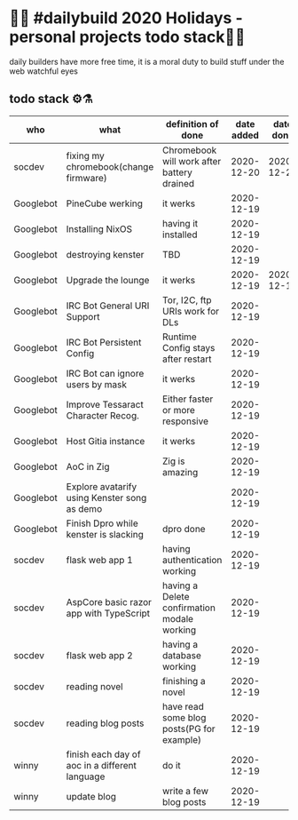 # 🎄🎄 #dailybuild 2020 Holidays - personal projects todo stack🎄🎄
daily builders have more free time, it is a moral duty to build stuff under the web watchful eyes

## todo stack ⚙️⚗️

| who | what | definition of done | date added | date done |
|---|--------|--------------------|----------|-------------|
| socdev     | fixing my chromebook(change firmware) | Chromebook will work after battery drained | 2020-12-20 | 2020-12-20 |
| Googlebot  | PineCube werking   | it werks | 2020-12-19 |  |
| Googlebot  | Installing NixOS   | having it installed | 2020-12-19 |  |
| Googlebot  | destroying kenster | TBD | 2020-12-19 |  |
| Googlebot  | Upgrade the lounge | it werks | 2020-12-19 | 2020-12-19 |
| Googlebot  | IRC Bot General URI Support | Tor, I2C, ftp URIs work for DLs | 2020-12-19 | |
| Googlebot  | IRC Bot Persistent Config | Runtime Config stays after restart | 2020-12-19 | |
| Googlebot  | IRC Bot can ignore users by mask | it werks | 2020-12-19 | |
| Googlebot  | Improve Tessaract Character Recog. | Either faster or more responsive | 2020-12-19 | |
| Googlebot  | Host Gitia instance | it werks | 2020-12-19 | |
| Googlebot  | AoC in Zig | Zig is amazing | 2020-12-19 | |
| Googlebot  | Explore avatarify using Kenster song as demo | | 2020-12-19 | |
| Googlebot  | Finish Dpro while kenster is slacking | dpro done | 2020-12-19 | |
| socdev     | flask web app 1    | having authentication working | 2020-12-19 |  |
| socdev     | AspCore basic razor app with TypeScript | having a Delete confirmation modale working | 2020-12-19 |  |
| socdev     | flask web app 2 | having a database working  | 2020-12-19 |  |
| socdev     | reading novel | finishing a novel | 2020-12-19 |  |
| socdev     | reading blog posts | have read some blog posts(PG for example) | 2020-12-19 |  |
| winny      | finish each day of aoc in a different language | do it | 2020-12-19 | |
| winny      | update blog | write a few blog posts | 2020-12-19 | |

